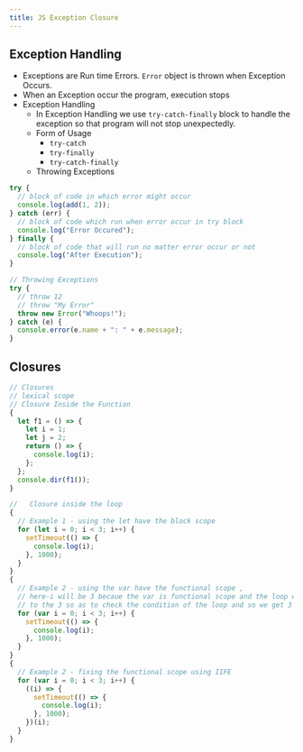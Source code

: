 ```yaml
---
title: JS Exception Closure
---
```


## Exception Handling

- Exceptions are Run time Errors. `Error` object is thrown when Exception Occurs.
- When an Exception occur the program, execution stops
- Exception Handling
  - In Exception Handling we use `try-catch-finally` block to handle the exception so that program will not stop unexpectedly.
  - Form of Usage
    - `try-catch`
    - `try-finally`
    - `try-catch-finally`
  - Throwing Exceptions

```js
try {
  // block of code in which error might occur
  console.log(add(1, 2));
} catch (err) {
  // block of code which run when error occur in try block
  console.log("Error Occured");
} finally {
  // block of code that will run no matter error occur or not
  console.log("After Execution");
}

// Throwing Exceptions
try {
  // throw 12
  // throw "My Error"
  throw new Error("Whoops!");
} catch (e) {
  console.error(e.name + ": " + e.message);
}
```

<!-- - Handling a Specific Error

```js
try {
  // body
} catch (e) {
  if (e instanceof EvalError) {
    console.error(e.name + ": " + e.message);
  } else if (e instanceof RangeError) {
    console.error(e.name + ": " + e.message);
  }
}
``` -->

<!-- - Defining Custom Error Using ES6

```js
class CustomError extends Error {
  constructor(...params) {
    super(...params);

    this.name = "CustomError";
    this.date = new Date();
  }
}

try {
  throw new CustomError("My Custom Error In JavaScript");
} catch (e) {
  console.error(e.name); //CustomError
  console.error(e.message); //bazMessage
}
``` -->

## Closures

```js
// Closures
// lexical scope
// Closure Inside the Function
{
  let f1 = () => {
    let i = 1;
    let j = 2;
    return () => {
      console.log(i);
    };
  };
  console.dir(f1());
}

//   Closure inside the loop
{
  // Example 1 - using the let have the block scope
  for (let i = 0; i < 3; i++) {
    setTimeout(() => {
      console.log(i);
    }, 1000);
  }
}
{
  // Example 2 - using the var have the functional scope ,
  // here-i will be 3 becaue the var is functional scope and the loop will iterate
  // to the 3 so as to check the condition of the loop and so we get 3
  for (var i = 0; i < 3; i++) {
    setTimeout(() => {
      console.log(i);
    }, 1000);
  }
}
{
  // Example 2 - fixing the functional scope using IIFE
  for (var i = 0; i < 3; i++) {
    ((i) => {
      setTimeout(() => {
        console.log(i);
      }, 1000);
    })(i);
  }
}
```
